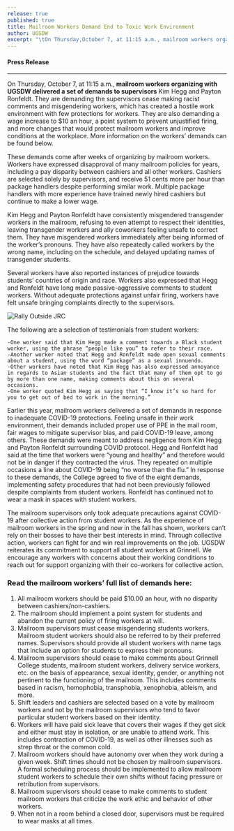 ```yaml
---
release: true
published: true
title: Mailroom Workers Demand End to Toxic Work Environment
author: UGSDW
excerpt: "\tOn Thursday,October 7, at 11:15 a.m., mailroom workers organizing with UGSDW delivered a set \tof demands to supervisors Kim Hegg and Payton Ronfeldt. They are demanding the supervisors cease making racist comments and misgendering workers, which has created a hostile work environment with few protections for workers. They are also demanding a wage increase to $10 an hour, a point system to prevent unjustified firing, and more changes that would protect mailroom workers and improve conditions at the workplace"
---
```

#### Press Release

***

On Thursday, October 7, at 11:15 a.m., **mailroom workers organizing with UGSDW delivered a set of demands to supervisors** Kim Hegg and Payton Ronfeldt. They are demanding the supervisors cease making racist comments and misgendering workers, which has created a hostile work environment with few protections for workers. They are also demanding a wage increase to $10 an hour, a point system to prevent unjustified firing, and more changes that would protect mailroom workers and improve conditions at the workplace. More information on the workers’ demands can be found below.

These demands come after weeks of organizing by mailroom workers. Workers have expressed disapproval of many mailroom policies for years, including a pay disparity between cashiers and all other workers. Cashiers are selected solely by supervisors, and receive 51 cents more per hour than package handlers despite performing similar work. Multiple package handlers with more experience have trained newly hired cashiers but continue to make a lower wage. 

Kim Hegg and Payton Ronfeldt have consistently misgendered transgender workers in the mailroom, refusing to even attempt to respect their identities, leaving transgender workers and ally coworkers feeling unsafe to correct them. They have misgendered workers immediately after being informed of the worker’s pronouns. They have also repeatedly called workers by the wrong name, including on the schedule, and delayed updating names of transgender students. 

Several workers have also reported instances of prejudice towards students’ countries of origin and race. Workers also expressed that Hegg and Ronfeldt have long made passive-aggressive comments to student workers. Without adequate protections against unfair firing, workers have felt unsafe bringing complaints directly to the supervisors.

![Rally Outside JRC]({{site.baseurl}}/assets/news/Image%20from%20iOS.jpg)

The following are a selection of testimonials from student workers:

	-One worker said that Kim Hegg made a comment towards a Black student worker, using the phrase “people like you” to refer to their race. 
	-Another worker noted that Hegg and Ronfeldt made open sexual comments about a student, using the word “package” as a sexual innuendo. 
	-Other workers have noted that Kim Hegg has also expressed annoyance in regards to Asian students and the fact that many of them opt to go by more than one name, making comments about this on several occasions. 
	-One worker quoted Kim Hegg as saying that “I know it’s so hard for you to get out of bed to work in the morning.” 

Earlier this year, mailroom workers delivered a set of demands in response to inadequate COVID-19 protections. Feeling unsafe in their work environment, their demands included proper use of PPE in the mail room, fair wages to mitigate supervisor bias, and paid COVID-19 leave, among others. These demands were meant to address negligence from Kim Hegg and Payton Ronfeldt surrounding COVID protocol. Hegg and Ronfeldt had said at the time that workers were “young and healthy” and therefore would not be in danger if they contracted the virus. They repeated on multiple occasions a line about COVID-19 being “no worse than the flu.” In response to these demands, the College agreed to five of the eight demands, implementing safety procedures that had not been previously followed despite complaints from student workers. Ronfeldt has continued not to wear a mask in spaces with student workers.

The mailroom supervisors only took adequate precautions against COVID-19 after collective action from student workers. As the experience of mailroom workers in the spring and now in the fall has shown, workers can’t rely on their bosses to have their best interests in mind. Through collective action, workers can fight for and win real improvements on the job. UGSDW reiterates its commitment to support all student workers at Grinnell. We encourage any workers with concerns about their working conditions to reach out for support organizing with their co-workers for collective action.

### Read the mailroom workers’ full list of demands here: 
1. All mailroom workers should be paid $10.00 an hour, with no disparity between cashiers/non-cashiers. 
2. The mailroom should implement a point system for students and abandon the current policy of firing workers at will.
3. Mailroom supervisors must cease misgendering students workers. Mailroom student workers should also be referred to by their preferred names. Supervisors should provide all student workers with name tags that include an option for students to express their pronouns. 
4. Mailroom supervisors should cease to make comments about Grinnell College students, mailroom student workers, delivery service workers, etc. on the basis of appearance, sexual identity, gender, or anything not pertinent to the functioning of the mailroom. This includes comments based in racism, homophobia, transphobia, xenophobia, ableism, and more.
5. Shift leaders and cashiers are selected based on a vote by mailroom workers and not by the mailroom supervisors who tend to favor particular student workers based on their identity. 
6. Workers will have paid sick leave that covers their wages if they get sick and either must stay in isolation, or are unable to attend work. This includes contraction of COVID-19, as well as other illnesses such as strep throat or the common cold. 
7. Mailroom workers should have autonomy over when they work during a given week. Shift times should not be chosen by mailroom supervisors. A formal scheduling process should be implemented to allow mailroom student workers to schedule their own shifts without facing pressure or retribution from supervisors.  
8. Mailroom supervisors should cease to make comments to student mailroom workers that criticize the work ethic and behavior of other workers. 
9. When not in a room behind a closed door, supervisors must be required to wear masks at all times.
